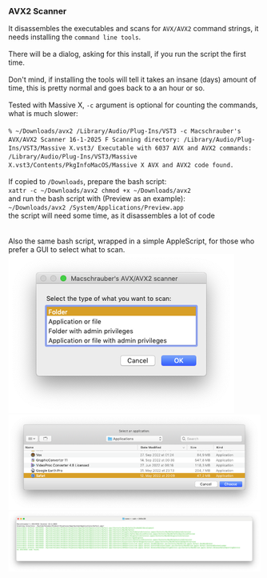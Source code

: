 ### AVX2 Scanner

It disassembles the executables and scans for `AVX/AVX2` command strings, it needs installing the `command line tools`.
<br>
<br>
There will be a dialog, asking for this install, if you run the script the first time.
<br>
<br>
Don't mind, if installing the tools will tell it takes an insane (days) amount of time, this is pretty normal and goes back to a an hour or so.
<br>
<br>
Tested with Massive X, `-c` argument is optional for counting the commands, what is much slower:
<br>
<br>
`% ~/Downloads/avx2 /Library/Audio/Plug-Ins/VST3 -c
Macschrauber's AVX/AVX2 Scanner 16-1-2025 F
Scanning directory: /Library/Audio/Plug-Ins/VST3/Massive X.vst3/
Executable with 6037 AVX and AVX2 commands: /Library/Audio/Plug-Ins/VST3/Massive X.vst3/Contents/PkgInfoMacOS/Massive X
AVX and AVX2 code found.`
<br>
<br>
If copied to `/Downloads`, prepare the bash script:
<br>
`xattr -c ~/Downloads/avx2
chmod +x ~/Downloads/avx2`
<br>
and run the bash script with (Preview as an example):
<br>
`~/Downloads/avx2 /System/Applications/Preview.app`
<br>
the script will need some time, as it disassembles a lot of code
<br>
<br>
<br>
Also the same bash script, wrapped in a simple AppleScript, for those who prefer a GUI to select what to scan.
<br>
![Screenshot](https://github.com/Macschrauber/Macschrauber-s-Rom-Dump/blob/main/assets/img_avx2/AVX2%20GUI%201%20select%20type.png)
![Screenshot](https://github.com/Macschrauber/Macschrauber-s-Rom-Dump/blob/main/assets/img_avx2/AVX2%20GUI%202%20select%20app.png)
![Screenshot](https://github.com/Macschrauber/Macschrauber-s-Rom-Dump/blob/main/assets/img_avx2/AVX2%20GUI%203%20terminal.png)



